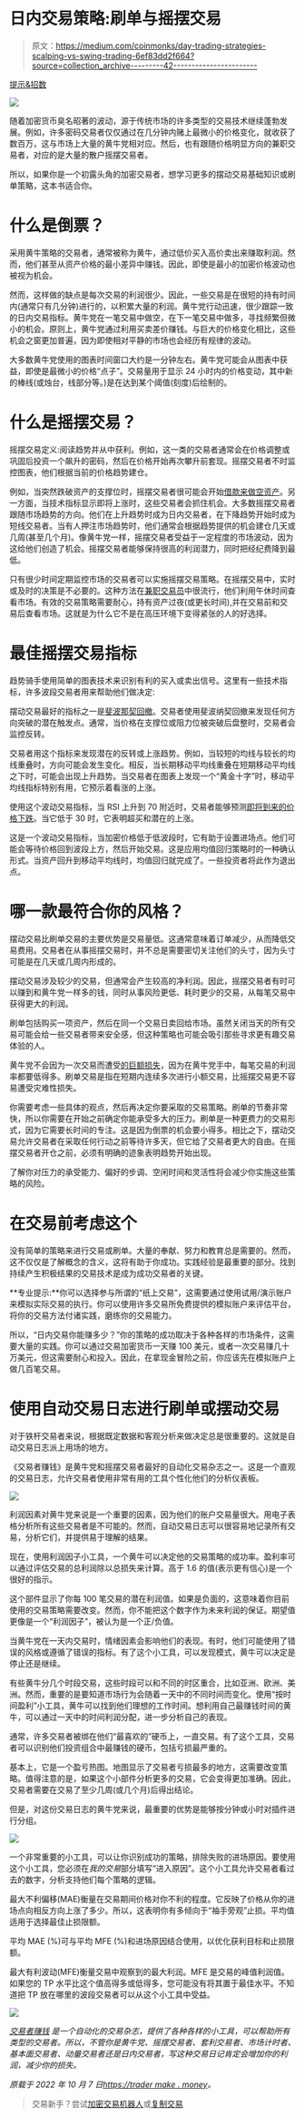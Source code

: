 # 日内交易策略:刷单与摇摆交易

> 原文：<https://medium.com/coinmonks/day-trading-strategies-scalping-vs-swing-trading-6ef83dd2f664?source=collection_archive---------42----------------------->

[提示&招数](https://tradermake.money/blog/tag/tips-tricks/)

![](img/413db8cd14ed1b4ed4143b55bdb7a6e7.png)

随着加密货币臭名昭著的波动，源于传统市场的许多类型的交易技术继续蓬勃发展。例如，许多密码交易者仅仅通过在几分钟内赌上最微小的价格变化，就收获了数百万，这与市场上大量的黄牛党相对应。然后，也有跟随价格明显方向的兼职交易者，对应的是大量的散户摇摆交易者。

所以，如果你是一个初露头角的加密交易者，想学习更多的摆动交易基础知识或刷单策略，这本书适合你。

# 什么是倒票？

采用黄牛策略的交易者，通常被称为黄牛，通过低价买入高价卖出来赚取利润。然而，他们甚至从资产价格的最小差异中赚钱。因此，即使是最小的加密价格波动也被视为机会。

然而，这样做的缺点是每次交易的利润很少。因此，一些交易是在很短的持有时间内(通常只有几分钟)进行的，以积累大量的利润。黄牛党行动迅速，很少跟踪一致的日内交易指标。黄牛党在一笔交易中做空，在下一笔交易中做多，寻找频繁但微小的机会。原则上，黄牛党通过利用买卖差价赚钱。与巨大的价格变化相比，这些机会之窗更加普遍，因为即使相对平静的市场也会经历有规律的波动。

大多数黄牛党使用的图表时间窗口大约是一分钟左右。黄牛党可能会从图表中获益，即使是最微小的价格“点子”。交易量用于显示 24 小时内的价格变动，其中新的棒线(或烛台，线部分等。)是在达到某个阈值(刻度)后绘制的。

# 什么是摇摆交易？

摇摆交易定义:阅读趋势并从中获利。例如，这一类的交易者通常会在价格调整或巩固后投资一个飙升的密码，然后在价格开始再次攀升前套现。摇摆交易者不时监控图表，他们根据当前的价格趋势建仓。

例如，当突然跌破资产的支撑位时，摇摆交易者很可能会开始[借款来做空资产](https://tradermake.money/blog/what-is-crypto-short-squeeze/)。另一方面，当技术指标显示即将上涨时，这些交易者会抓住机会。大多数摇摆交易者跟随市场趋势的方向。他们在上升趋势时成为日内交易者，在下降趋势开始时成为短线交易者。当有人押注市场趋势时，他们通常会根据趋势提供的机会建仓几天或几周(甚至几个月)。像黄牛党一样，摇摆交易者受益于一定程度的市场波动，因为这给他们创造了机会。摇摆交易者能够保持很高的利润潜力，同时把经纪费降到最低。

只有很少时间定期监控市场的交易者可以实施摇摆交易策略。在摇摆交易中，实时或及时的决策是不必要的。这种方法在[兼职交易员](https://tradermake.money/blog/trade-crypto-on-weekends/)中很流行，他们利用午休时间查看市场。有效的交易策略需要耐心，持有资产过夜(或更长时间),并在交易前和交易后查看市场。这就是为什么它不是在高压环境下变得紧张的人的好选择。

# 最佳摇摆交易指标

趋势骑手使用简单的图表技术来识别有利的买入或卖出信号。这里有一些技术指标，许多波段交易者用来帮助他们做决定:

摆动交易最好的指标之一是[斐波那契回撤](https://www.investopedia.com/terms/f/fibonacciretracement.asp#:~:text=Fibonacci%20retracements%20can%20be%20used,starts%20to%20go%20up%20again.)。交易者使用斐波纳契回撤来发现任何方向突破的潜在触发点。通常，当价格在支撑位或阻力位被突破后盘整时，交易者会监控反转。

交易者用这个指标来发现潜在的反转或上涨趋势。例如，当较短的均线与较长的均线重叠时，方向可能会发生变化。相反，当长期移动平均线重叠在短期移动平均线之下时，可能会出现上升趋势。当交易者在图表上发现一个“黄金十字”时，移动平均线指标特别有用，它预示着看涨的上涨。

使用这个波动交易指标，当 RSI 上升到 70 附近时，交易者能够预测[即将到来的价格下跌](https://tradermake.money/blog/bear-market-trading-strategy/)。当它低于 30 时，它表明超买和潜在的上涨。

这是一个波动交易指标，当加密价格低于低波段时，它有助于设置进场点。他们可能会等待价格回到波段上方，然后开始交易。这是应用均值回归策略时的一种确认形式。当资产回升到移动平均线时，均值回归就完成了。一些投资者将此作为退出点。

# 哪一款最符合你的风格？

摆动交易比刷单交易的主要优势是交易量低。这通常意味着订单减少，从而降低交易费用。交易者在从事摇摆交易时，并不总是需要密切关注他们的头寸，因为头寸可能是在几天或几周内形成的。

摆动交易涉及较少的交易，但通常会产生较高的净利润。因此，摇摆交易者有时可以赚到和黄牛党一样多的钱，同时从事风险更低、耗时更少的交易，从每笔交易中获得更大的利润。

刷单包括购买一项资产，然后在同一个交易日卖回给市场。虽然关闭当天的所有交易可能会给一些交易者带来安全感，但这种策略也可能会吸引那些寻求更有趣交易体验的人。

黄牛党不会因为一次交易而遭受[的巨额损失](https://tradermake.money/blog/what-is-stop-loss-and-take-profit/)，因为在黄牛党手中，每笔交易的利润率都要低得多。刷单交易是指在短期内连续多次进行小额交易，比摇摆交易更不容易遭受灾难性损失。

你需要考虑一些具体的观点，然后再决定你要采取的交易策略。刷单的节奏非常快，所以你需要在开始之前确定你能承受多大的压力。刷单是一种更费力的交易形式，因为它需要长时间的专注。这是因为倒票的机会要小得多。相比之下，摆动交易允许交易者在采取任何行动之前等待许多天，但它给了交易者更大的自由。在摇摆交易者开仓之前，必须有明确的迹象表明趋势开始出现。

了解你对压力的承受能力、偏好的步调、空闲时间和灵活性将会减少你实施这些策略的风险。

# 在交易前考虑这个

没有简单的策略来进行交易或刷单。大量的奉献、努力和教育总是需要的。然而，这不仅仅是了解概念的含义，这将有助于你成功。实践经验是最重要的部分。找到持续产生积极结果的交易技术是成为成功交易者的关键。

**专业提示:**你可以选择参与所谓的“纸上交易”，这需要通过使用试用/演示账户来模拟实际交易的执行。你可以使用许多交易所免费提供的模拟账户来评估平台，将你的交易方法付诸实践，磨练你的交易能力。

所以，“日内交易你能赚多少？”你的策略的成功取决于各种各样的市场条件，这需要大量的实践。你可以通过交易加密货币一天赚 100 美元，或者一次交易赚几十万美元，但这需要耐心和投入。因此，在拿现金冒险之前，你应该先在模拟账户上做几百笔交易。

# 使用自动交易日志进行刷单或摆动交易

对于铁杆交易者来说，根据既定数据和客观分析来做决定总是很重要的。这就是自动交易日志派上用场的地方。

《交易者赚钱》是黄牛党和摇摆交易者最好的自动化交易杂志之一。这是一个直观的交易日志，允许交易者使用非常有用的工具个性化他们的分析仪表板。

![](img/123fe1ce9c570c3d28235f1e7b0c2d79.png)

利润因素对黄牛党来说是一个重要的因素，因为他们的账户交易量很大。用电子表格分析所有这些交易者是不可能的。然而，自动交易日志可以很容易地记录所有交易，分析它们，并提供易于理解的结果。

现在，使用利润因子小工具，一个黄牛可以决定他的交易策略的成功率。盈利率可以通过评估交易的总利润除以总损失来计算。高于 1.6 的值(表示更有信心)是一个很好的指示。

这个部件显示了你每 100 笔交易的潜在利润值。如果是负面的，这意味着你目前使用的交易策略需要改变。然而，你不能把这个数字作为未来利润的保证。期望值更像是一个“利润因子”，被认为是一个正/负值。

当黄牛党在一天内交易时，情绪因素会影响他们的表现。有时，他们可能使用了错误的风格或遵循了错误的指标。有了这个小工具，可以发现模式，黄牛可以决定是停止还是继续。

有些黄牛分几个时段交易，这些时段可以和不同的时区重合，比如亚洲、欧洲、美洲。然而，重要的是要知道市场行为会随着一天中的不同时间而变化。使用“按时间盈利”小工具，黄牛可以找到他们理想的工作时间。想利用自己最赚钱时间的黄牛，可以通过一天中的时间利润分配，进一步分析自己的表现。

通常，许多交易者被绑在他们“最喜欢的”硬币上，一直交易。有了这个工具，交易者可以识别他们投资组合中最赚钱的硬币，包括亏损最严重的。

基本上，它是一个盈亏热图。地图显示了交易者亏损最多的地方，这需要改变策略。值得注意的是，如果这个小部件分析更多的交易，它会变得更加准确。因此，交易者需要在交易了至少几周(或几个月)后得出结论。

但是，对这份交易日志的黄牛党来说，最重要的优势是能够按分钟或小时对插件进行分组。

![](img/f28437012b3988d3edba3b0893ab636e.png)

一个非常重要的小工具，可以让你识别成功的策略，排除失败的进场原因。要使用这个小工具，您必须在*我的交易*部分填写“进入原因”。这个小工具允许交易者看过去的数字，分析支持他们每个策略的逻辑。

最大不利偏移(MAE)衡量在交易期间价格对你不利的程度。它反映了价格从你的进场点向相反方向上涨了多少。所以，这表明你有多倾向于“袖手旁观”止损。平均值适用于选择最佳止损限额。

平均 MAE (%)可与平均 MFE (%)和进场原因结合使用，以优化获利目标和止损限额。

最大有利波动(MFE)衡量交易中观察到的最大利润。MFE 是交易的峰值利润值。如果您的 TP 水平比这个值高得多或低得多，您可能没有将其置于最佳水平。不知道把 TP 放在哪里的波段交易者可以从这个小工具中受益。

![](img/48ae6f371623cba9af6fec4a23bf0fa1.png)

[*交易者赚钱*](https://www.youtube.com/watch?v=dT41LasIwdw&t=76s) *是一个自动化的交易杂志，提供了各种各样的小工具，可以帮助所有类型的交易者。所以，不管你是黄牛党、摇摆交易者、套利交易者、市场计时者、基本面交易者、动量交易者还是日内交易者，写这种交易日记肯定会增加你的利润，减少你的损失。*

*原载于 2022 年 10 月 7 日*[*https://trader make . money*](https://tradermake.money/blog/swing-trading-vs-scalping/)*。*

> 交易新手？尝试[加密交易机器人](/coinmonks/crypto-trading-bot-c2ffce8acb2a)或[复制交易](/coinmonks/top-10-crypto-copy-trading-platforms-for-beginners-d0c37c7d698c)